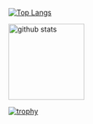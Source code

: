 [![Top Langs](https://github-readme-stats.vercel.app/api/top-langs/?username=miyazaki-games
)](https://github.com/anuraghazra/github-readme-stats)
<p align="left"> 
  <img alt="github stats" height="150px" src="https://github-readme-stats.vercel.app/api?username=miyazaki-games&count_private=true&show_icons=true&show_icons=true&theme=onedark" />
</p>

[![trophy](https://github-profile-trophy.vercel.app/?username=miyazaki-games&theme=onedark&column=7
)](https://github.com/ryo-ma/github-profile-trophy)
